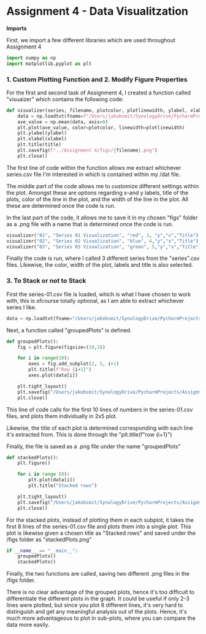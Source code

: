 # Assignment 4 - Data Visualitzation
**Imports**

First, we import a few different libraries which are used throughout Assignment 4

```Python 
import numpy as np
import matplotlib.pyplot as plt
```
### 1. Custom Plotting Function and 2. Modify Figure Properties


For the first and second task of Assignment 4, I created a function called "visuaizer" which contains the following code:

```Python
def visualizer(series, filename, plotcolor, plotlinewidth, ylabel, xlabel, title):
    data = np.loadtxt(fname=f"/Users/jakobsmit/SynologyDrive/PycharmProjects/Programming-for-the-Humanities-E22-main/dat/series-{series}.csv" ,delimiter=",")
    ave_value = np.mean(data, axis=0)
    plt.plot(ave_value, color=plotcolor, linewidth=plotlinewidth)
    plt.ylabel(ylabel)
    plt.xlabel(xlabel)
    plt.title(title)
    plt.savefig(f"../Assignment 4/figs/{filename}.png")
    plt.close()
```
The first line of code within the function allows me extract whichever series.csv file I'm interested in which is contained within my /dat file.

The middle part of the code allows me to customize different settings within the plot. Amongst these are options regarding x-and y labels, title of the plots, color of the line in the plot, and the width of the line in the plot. All these are determined once the code is run. 

In the last part of the code, it allows me to save it in my chosen "figs" folder as a .png file with a name that is determined once the code is run.

```Python
visualizer("01", "Series 01 Visualization", "red", 3, "y","x","Title")
visualizer("02", "Series 02 Visualization", "blue", 4,"y","x","Title")
visualizer("03", "Series 03 Visualization", "green", 5,"y","x","Title")
```

Finally the code is run, where I called 3 different series from the "series".csv files. Likewise, the color, width of the plot, labels and title is also selected. 


### 3. To Stack or not to Stack

First the series-01.csv file is loaded, which is what I have chosen to work with, this is ofcourse totally optional, as I am able to extract whichever series I like.

```Python
data = np.loadtxt(fname="/Users/jakobsmit/SynologyDrive/PycharmProjects/Programming-for-the-Humanities-E22-main/dat/series-01.csv", delimiter=",")
```
Next, a function called "groupedPlots" is defined. 
```Python
def groupedPlots():
    fig = plt.figure(figsize=(10,3))

    for i in range(10):
        axes = fig.add_subplot(2, 5, i+1)
        plt.title(f"Row {i+1}")
        axes.plot(data[i])

    plt.tight_layout()
    plt.savefig("/Users/jakobsmit/SynologyDrive/PycharmProjects/Assignment 4/figs/groupedPlots.png")
    plt.close()
```
This line of code calls for the first 10 lines of numbers in the series-01.csv files, and plots them individually in 2x5 plot. 

Likewise, the title of each plot is determined corresponding with each line it's extracted from. This is done through the "plt.title(f"row {i+1}")

Finally, the file is saved as a .png file under the name "groupedPlots"

```Python
def stackedPlots():
    plt.figure()

    for i in range (8):
        plt.plot(data[i])
        plt.title("Stacked rows")

    plt.tight_layout()
    plt.savefig("/Users/jakobsmit/SynologyDrive/PycharmProjects/Assignment 4/figs/stackedPlots.png")
    plt.close()
```
For the stacked plots, instead of plotting them in each subplot, it takes the first 8 lines of the series-01.csv file and plots them into a single plot. This plot is likewise given a chosen title as "Stacked rows" and saved under the /figs folder as "stackedPlots.png" 

```Python
if __name__ == "__main__":
    groupedPlots()
    stackedPlots()
```

Finally, the two functions are called, saving two different .png files in the /figs folder. 

There is no clear advantage of the grouped plots, hence it's too difficult to differentiate the different plots in the graph. It could be useful if only 2-3 lines were plotted, but since you plot 8 different lines, it's very hard to distinguish and get any meaningful analysis out of the plots. Hence, it's much more advantageous to plot in sub-plots, where you can compare the data more easily.  
